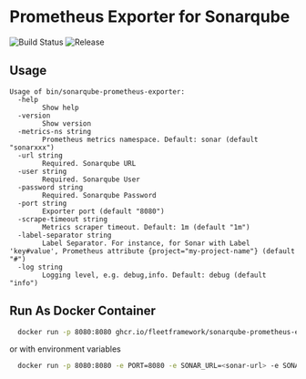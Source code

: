 # Prometheus Exporter for Sonarqube

![Build Status](https://github.com/fleetframework/sonarqube-prometheus-exporter/actions/workflows/build.yml/badge.svg)
![Release](https://img.shields.io/github/v/release/fleetframework/sonarqube-prometheus-exporter)

## Usage

```
Usage of bin/sonarqube-prometheus-exporter:
  -help
        Show help
  -version
        Show version
  -metrics-ns string
        Prometheus metrics namespace. Default: sonar (default "sonarxxx")
  -url string
        Required. Sonarqube URL
  -user string
        Required. Sonarqube User
  -password string
        Required. Sonarqube Password
  -port string
        Exporter port (default "8080")
  -scrape-timeout string
        Metrics scraper timeout. Default: 1m (default "1m")
  -label-separator string
        Label Separator. For instance, for Sonar with Label 'key#value', Prometheus attribute {project="my-project-name"} (default "#")
  -log string
        Logging level, e.g. debug,info. Default: debug (default "info")

```

## Run As Docker Container

```sh
  docker run -p 8080:8080 ghcr.io/fleetframework/sonarqube-prometheus-exporter:v0.0.3 -port 8080 -url <sonar-url> -user <sonar-user> -password <sonar-password>
```

or with environment variables

```sh
  docker run -p 8080:8080 -e PORT=8080 -e SONAR_URL=<sonar-url> -e SONAR_USER=<sonar-user> -e SONAR_PASSWORD=<sonar-password> ghcr.io/fleetframework/sonarqube-prometheus-exporter:v0.0.3
```
